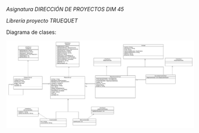 *Asignatura DIRECCIÓN DE PROYECTOS DIM 45*

*Librería proyecto TRUEQUET*

Diagrama de clases:


![](assets/truequet_libreria.jpg)
